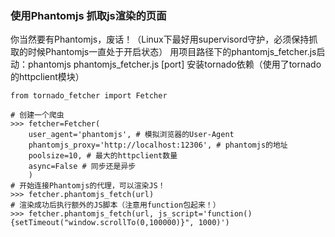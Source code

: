 

###  使用Phantomjs 抓取js渲染的页面 
你当然要有Phantomjs，废话！（Linux下最好用supervisord守护，必须保持抓取的时候Phantomjs一直处于开启状态）
用项目路径下的phantomjs_fetcher.js启动：phantomjs phantomjs_fetcher.js [port]
安装tornado依赖（使用了tornado的httpclient模块）

```
from tornado_fetcher import Fetcher

# 创建一个爬虫
>>> fetcher=Fetcher(
    user_agent='phantomjs', # 模拟浏览器的User-Agent
    phantomjs_proxy='http://localhost:12306', # phantomjs的地址
    poolsize=10, # 最大的httpclient数量
    async=False # 同步还是异步
    )
# 开始连接Phantomjs的代理，可以渲染JS！
>>> fetcher.phantomjs_fetch(url)
# 渲染成功后执行额外的JS脚本（注意用function包起来！）
>>> fetcher.phantomjs_fetch(url, js_script='function(){setTimeout("window.scrollTo(0,100000)}", 1000)')

```
